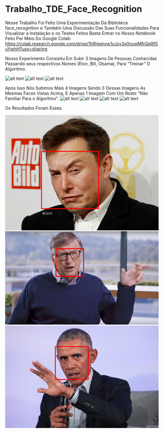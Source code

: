# Trabalho_TDE_Face_Recognition

Nesse Trabalho Foi Feito Uma Experimentação Da Biblioteca face_recognition e Também Uma Discussão Das Suas Funcionalidades Para Visualizar a Instalação e os Testes Feitos Basta Entrar no Nosso Notebook Feito Por Meio Do Google Colab:
https://colab.research.google.com/drive/1hRlggnvw1xJxy3x0nuwMfrQp8fSuYwhH?usp=sharing

Nosso Experimento Consistiu Em Subir 3 Imagens De Pessoas Conhecidas Passando seus respectivos Nomes (Elon, Bill, Obama), Para "Treinar" O Algoritmo.


![alt text](https://ichef.bbci.co.uk/ace/ws/640/cpsprodpb/c873/live/3a204b00-c022-11ee-ace0-c35c1b4f6d82.jpg)
![alt text](https://media.moneytimes.com.br/uploads/2023/12/bill-gaes.jpg)
![alt text](https://ichef.bbci.co.uk/ace/ws/640/cpsprodpb/28FD/production/_116839401_gettyimages-467354336.jpg)

Após Isso Nós Subimos Mais 4 Imagens Sendo 3 Dessas Imagens As Mesmas Faces Vistas Acima, E Apenas 1 Imagem Com Um Rosto "Não Familiar Para o Algoritmo".
![alt text](https://i.insider.com/5ddfa893fd9db26b8a4a2df7)
![alt text](https://cdn-images-1.medium.com/v2/resize:fit:1200/1*aEoYLgy4z1lT1kW7dqWzBg.jpeg)
![alt text](https://media-cldnry.s-nbcnews.com/image/upload/t_fit-760w,f_auto,q_auto:best/newscms/2017_46/2224911/171113-bill-gates-se-247p.jpg)
![alt text](https://specials-images.forbesimg.com/imageserve/1184274010/960x0.jpg)

Os Resultados Foram Esses:

![alt text](https://github.com/duduperal/Trabalho_TDE_Face_Recognition/blob/main/elon-spotted.png)
![alt text](https://github.com/duduperal/Trabalho_TDE_Face_Recognition/blob/main/bill-spotted.png)
![alt text](https://github.com/duduperal/Trabalho_TDE_Face_Recognition/blob/main/obama-spotted.png)
